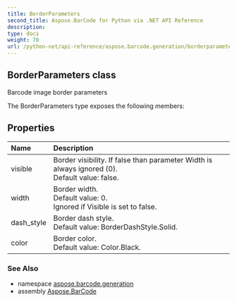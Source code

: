```yaml
---
title: BorderParameters
second_title: Aspose.BarCode for Python via .NET API Reference
description: 
type: docs
weight: 70
url: /python-net/api-reference/aspose.barcode.generation/borderparameters/
---
```


## BorderParameters class

Barcode image border parameters

The BorderParameters type exposes the following members:
## Properties
| Name | Description |
| :- | :- |
|visible|Border visibility. If false than parameter Width is always ignored (0).<br/>            Default value: false.|
|width|Border width.<br/>            Default value: 0.<br/>            Ignored if Visible is set to false.|
|dash_style|Border dash style.<br/>            Default value: BorderDashStyle.Solid.|
|color|Border color.<br/>            Default value: Color.Black.|

### See Also

* namespace [aspose.barcode.generation](/barcode/python-net/api-reference/aspose.barcode.generation/)
* assembly [Aspose.BarCode](/barcode/python-net/api-reference/)


